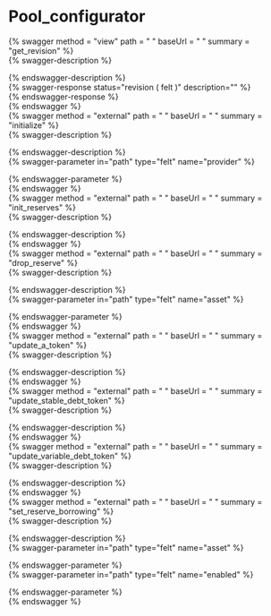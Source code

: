 
Pool_configurator
=================
  
{% swagger method = "view" path = " " baseUrl = " " summary = "get_revision" %}  
{% swagger-description %}  
  
{% endswagger-description %}  
{% swagger-response status="revision ( felt )" description="" %}  
{% endswagger-response %}  
{% endswagger %}  
{% swagger method = "external" path = " " baseUrl = " " summary = "initialize" %}  
{% swagger-description %}  
  
{% endswagger-description %}  
{% swagger-parameter in="path" type="felt" name="provider" %}  
  
{% endswagger-parameter %}  
{% endswagger %}  
{% swagger method = "external" path = " " baseUrl = " " summary = "init_reserves" %}  
{% swagger-description %}  
  
{% endswagger-description %}  
{% endswagger %}  
{% swagger method = "external" path = " " baseUrl = " " summary = "drop_reserve" %}  
{% swagger-description %}  
  
{% endswagger-description %}  
{% swagger-parameter in="path" type="felt" name="asset" %}  
  
{% endswagger-parameter %}  
{% endswagger %}  
{% swagger method = "external" path = " " baseUrl = " " summary = "update_a_token" %}  
{% swagger-description %}  
  
{% endswagger-description %}  
{% endswagger %}  
{% swagger method = "external" path = " " baseUrl = " " summary = "update_stable_debt_token" %}  
{% swagger-description %}  
  
{% endswagger-description %}  
{% endswagger %}  
{% swagger method = "external" path = " " baseUrl = " " summary = "update_variable_debt_token" %}  
{% swagger-description %}  
  
{% endswagger-description %}  
{% endswagger %}  
{% swagger method = "external" path = " " baseUrl = " " summary = "set_reserve_borrowing" %}  
{% swagger-description %}  
  
{% endswagger-description %}  
{% swagger-parameter in="path" type="felt" name="asset" %}  
  
{% endswagger-parameter %}  
{% swagger-parameter in="path" type="felt" name="enabled" %}  
  
{% endswagger-parameter %}  
{% endswagger %}